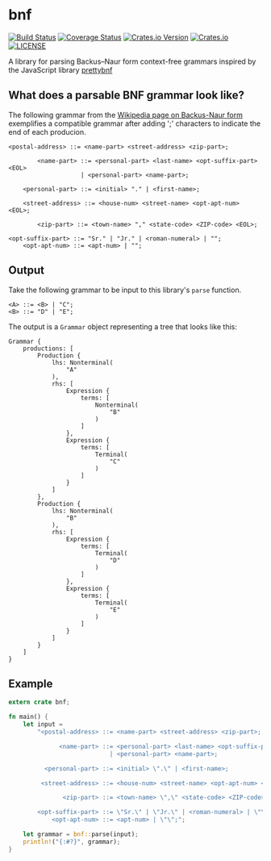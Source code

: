 # bnf

[![Build Status](https://travis-ci.org/snewt/bnf.svg?branch=master)](https://travis-ci.org/snewt/bnf)
[![Coverage Status](https://coveralls.io/repos/github/snewt/bnf/badge.svg?branch=master)](https://coveralls.io/github/snewt/bnf?branch=master)
[![Crates.io Version](https://img.shields.io/crates/v/bnf.svg)](https://crates.io/crates/bnf)
[![Crates.io](https://img.shields.io/crates/d/bnf.svg)](https://crates.io/crates/bnf)
[![LICENSE](https://img.shields.io/badge/license-MIT-blue.svg)](LICENSE)

A library for parsing Backus–Naur form context-free grammars
inspired by the JavaScript library [prettybnf](https://github.com/dhconnelly/prettybnf)

## What does a parsable BNF grammar look like?

The following grammar from the [Wikipedia page on Backus-Naur form](https://en.wikipedia.org/wiki/Backus%E2%80%93Naur_form#Example)
exemplifies a compatible grammar after adding ';' characters to indicate the end of each producion.

```text
<postal-address> ::= <name-part> <street-address> <zip-part>;

        <name-part> ::= <personal-part> <last-name> <opt-suffix-part> <EOL>
                    | <personal-part> <name-part>;

    <personal-part> ::= <initial> "." | <first-name>;

    <street-address> ::= <house-num> <street-name> <opt-apt-num> <EOL>;

        <zip-part> ::= <town-name> "," <state-code> <ZIP-code> <EOL>;

<opt-suffix-part> ::= "Sr." | "Jr." | <roman-numeral> | "";
    <opt-apt-num> ::= <apt-num> | "";
```

## Output
Take the following grammar to be input to this library's `parse` function.
```
<A> ::= <B> | "C";
<B> ::= "D" | "E"; 
```

The output is a `Grammar` object representing a tree that looks like this:
```
Grammar {
    productions: [
        Production {
            lhs: Nonterminal(
                "A"
            ),
            rhs: [
                Expression {
                    terms: [
                        Nonterminal(
                            "B"
                        )
                    ]
                },
                Expression {
                    terms: [
                        Terminal(
                            "C"
                        )
                    ]
                }
            ]
        },
        Production {
            lhs: Nonterminal(
                "B"
            ),
            rhs: [
                Expression {
                    terms: [
                        Terminal(
                            "D"
                        )
                    ]
                },
                Expression {
                    terms: [
                        Terminal(
                            "E"
                        )
                    ]
                }
            ]
        }
    ]
}
```

## Example

```rust
extern crate bnf;

fn main() {
    let input =
        "<postal-address> ::= <name-part> <street-address> <zip-part>;

              <name-part> ::= <personal-part> <last-name> <opt-suffix-part> <EOL>
                            | <personal-part> <name-part>;

          <personal-part> ::= <initial> \".\" | <first-name>;

         <street-address> ::= <house-num> <street-name> <opt-apt-num> <EOL>;

               <zip-part> ::= <town-name> \",\" <state-code> <ZIP-code> <EOL>;

        <opt-suffix-part> ::= \"Sr.\" | \"Jr.\" | <roman-numeral> | \"\";
            <opt-apt-num> ::= <apt-num> | \"\";";

    let grammar = bnf::parse(input);
    println!("{:#?}", grammar);
}
```